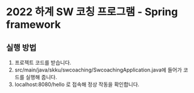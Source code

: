 # 2022 하계 SW 코칭 프로그램 - Spring framework

## 실행 방법
1. 프로젝트 코드를 받습니다.
2. src/main/java/skku/swcoaching/SwcoachingApplication.java에 들어가 코드를 실행해 줍니다.
3. localhost:8080/hello 로 접속해 정상 작동을 확인합니다.

